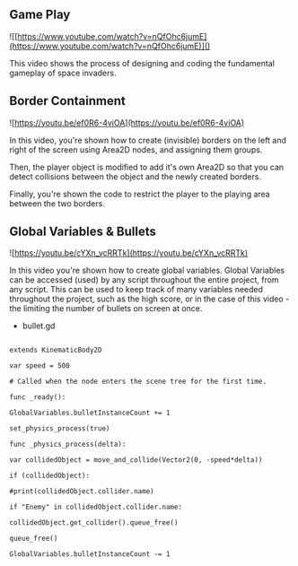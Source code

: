 

## Game Play

  
![[https://www.youtube.com/watch?v=nQfOhc6jumE](https://www.youtube.com/watch?v=nQfOhc6jumE)]()


This video shows the process of designing and coding the fundamental gameplay of space invaders.  

## Border Containment

  

![https://youtu.be/ef0R6-4viOA](https://youtu.be/ef0R6-4viOA)

  

In this video, you're shown how to create (invisible) borders on the left and right of the screen using Area2D nodes, and assigning them groups.

  

Then, the player object is modified to add it's own Area2D so that you can detect collisions between the object and the newly created borders.

  

Finally, you're shown the code to restrict the player to the playing area between the two borders.

  

## Global Variables & Bullets

  

![https://youtu.be/cYXn_vcRRTk](https://youtu.be/cYXn_vcRRTk)

  

In this video you're shown how to create global variables. Global Variables can be accessed (used) by any script throughout the entire project, from any script. This can be used to keep track of many variables needed throughout the project, such as the high score, or in the case of this video - the limiting the number of bullets on screen at once.

  

- bullet.gd

```GDScript

extends KinematicBody2D

var speed = 500

# Called when the node enters the scene tree for the first time.

func _ready():

GlobalVariables.bulletInstanceCount += 1

set_physics_process(true)

func _physics_process(delta):

var collidedObject = move_and_collide(Vector2(0, -speed*delta))

if (collidedObject):

#print(collidedObject.collider.name)

if "Enemy" in collidedObject.collider.name:

collidedObject.get_collider().queue_free()

queue_free()

GlobalVariables.bulletInstanceCount -= 1

```
